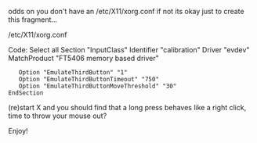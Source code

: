 odds on you don't have an /etc/X11/xorg.conf if not its okay just to create this fragment...

/etc/X11/xorg.conf

Code: Select all
    Section "InputClass"
       Identifier "calibration"
       Driver "evdev"
       MatchProduct "FT5406 memory based driver"

       Option "EmulateThirdButton" "1"
       Option "EmulateThirdButtonTimeout" "750"
       Option "EmulateThirdButtonMoveThreshold" "30"
    EndSection



(re)start X and you should find that a long press behaves like a right click, time to throw your mouse out?

Enjoy!
